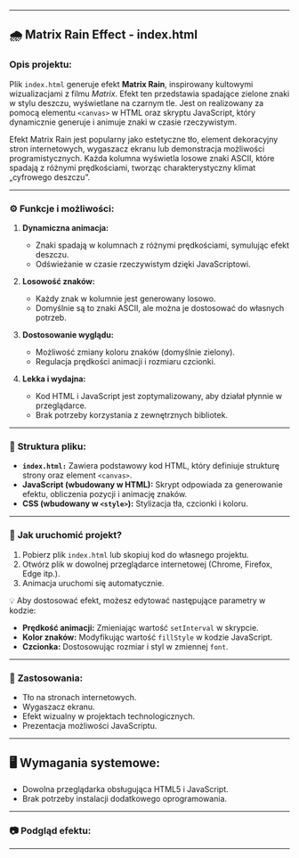 
---

## 🌧️ **Matrix Rain Effect - index.html**

### **Opis projektu:**
Plik `index.html` generuje efekt **Matrix Rain**, inspirowany kultowymi wizualizacjami z filmu *Matrix*. Efekt ten przedstawia spadające zielone znaki w stylu deszczu, wyświetlane na czarnym tle. Jest on realizowany za pomocą elementu `<canvas>` w HTML oraz skryptu JavaScript, który dynamicznie generuje i animuje znaki w czasie rzeczywistym.

Efekt Matrix Rain jest popularny jako estetyczne tło, element dekoracyjny stron internetowych, wygaszacz ekranu lub demonstracja możliwości programistycznych. Każda kolumna wyświetla losowe znaki ASCII, które spadają z różnymi prędkościami, tworząc charakterystyczny klimat „cyfrowego deszczu”.

---

### ⚙️ **Funkcje i możliwości:**
1. **Dynamiczna animacja:**  
   - Znaki spadają w kolumnach z różnymi prędkościami, symulując efekt deszczu.  
   - Odświeżanie w czasie rzeczywistym dzięki JavaScriptowi.  

2. **Losowość znaków:**  
   - Każdy znak w kolumnie jest generowany losowo.  
   - Domyślnie są to znaki ASCII, ale można je dostosować do własnych potrzeb.  

3. **Dostosowanie wyglądu:**  
   - Możliwość zmiany koloru znaków (domyślnie zielony).  
   - Regulacja prędkości animacji i rozmiaru czcionki.  

4. **Lekka i wydajna:**  
   - Kod HTML i JavaScript jest zoptymalizowany, aby działał płynnie w przeglądarce.  
   - Brak potrzeby korzystania z zewnętrznych bibliotek.  

---

### 📄 **Struktura pliku:**

- **`index.html:`** Zawiera podstawowy kod HTML, który definiuje strukturę strony oraz element `<canvas>`.  
- **JavaScript (wbudowany w HTML):** Skrypt odpowiada za generowanie efektu, obliczenia pozycji i animację znaków.  
- **CSS (wbudowany w `<style>`):** Stylizacja tła, czcionki i koloru.  

---

### 🚀 **Jak uruchomić projekt?**

1. Pobierz plik `index.html` lub skopiuj kod do własnego projektu.  
2. Otwórz plik w dowolnej przeglądarce internetowej (Chrome, Firefox, Edge itp.).  
3. Animacja uruchomi się automatycznie.  

💡 Aby dostosować efekt, możesz edytować następujące parametry w kodzie:  
- **Prędkość animacji:** Zmieniając wartość `setInterval` w skrypcie.  
- **Kolor znaków:** Modyfikując wartość `fillStyle` w kodzie JavaScript.  
- **Czcionka:** Dostosowując rozmiar i styl w zmiennej `font`.  

---

### 🌟 **Zastosowania:**
- Tło na stronach internetowych.  
- Wygaszacz ekranu.  
- Efekt wizualny w projektach technologicznych.  
- Prezentacja możliwości JavaScriptu.  

---

## 🖥️ **Wymagania systemowe:**
- Dowolna przeglądarka obsługująca HTML5 i JavaScript.  
- Brak potrzeby instalacji dodatkowego oprogramowania.  

---

### 📷 **Podgląd efektu:**  


---
